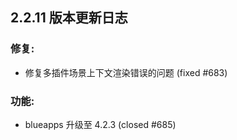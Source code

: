 
## 2.2.11 版本更新日志


### 修复: 
  * 修复多插件场景上下文渲染错误的问题 (fixed #683)

### 功能: 
  * blueapps 升级至 4.2.3 (closed #685)
